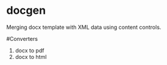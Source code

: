 # docgen
Merging docx template with XML data using content controls.

#Converters
1. docx to pdf
2. docx to html

